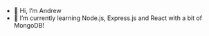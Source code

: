 - 👋 Hi, I’m Andrew
- 🌱 I’m currently learning Node.js, Express.js and React with a bit of MongoDB!

<!---
aejmcclelland/aejmcclelland is a ✨ special ✨ repository because its `README.md` (this file) appears on your GitHub profile.
You can click the Preview link to take a look at your changes.
--->
